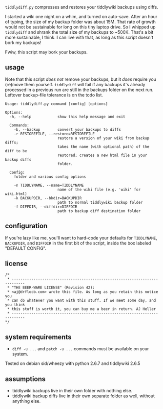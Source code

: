 `tiddlydiff.py` compresses and restores your tiddlywiki backups using diffs.

I started a wiki one night on a whim, and turned on auto-save. After an hour of typing, the size of my backup folder was about 15M. That rate of growth would not be sustainable for long on this tiny laptop drive. So I whipped up `tiddlydiff` and shrank the total size of my backups to ~500K. That's a bit more sustainable, I think. I can live with that, as long as this script doesn't bork my backups!

Fwiw, this script may bork your backups.

## usage

   Note that this script *does not* remove your backups, but it *does* require you (re)move them yourself. `tiddlydiff` will fail if any backups it's already processed in a previous run are still in the backups folder on the next run. Leftover backup-file tolerance is on the todo list.

    Usage: tiddlydiff.py command [config] [options]
    
    Options:
      -h, --help            show this help message and exit

      Commands:
        -b, --backup        convert your backups to diffs
        -r RESTOREFILE, --restore=RESTOREFILE
                            restore a version of your wiki from backup diffs;
                            takes the name (with optional path) of the diff to be
                            restored; creates a new html file in your backup diffs
                            folder.
    
      Config:
        folder and various config options

        -n TIDDLYNAME, --name=TIDDLYNAME
                            name of the wiki file (e.g. 'wiki' for wiki.html)
        -k BACKUPDIR, --bkdir=BACKUPDIR
                            path to normal tiddlywiki backup folder
        -f DIFFDIR, --diffdir=DIFFDIR
                            path to backup diff destination folder


## configuration

If you're lazy like me, you'll want to hard-code your defaults for `TIDDLYNAME`, `BACKUPDIR`, and `DIFFDIR` in the first bit of the script, inside the box labeled "DEFAULT CONFIG". 


## license

    /*
     * ----------------------------------------------------------------------------
     * "THE BEER-WARE LICENSE" (Revision 42):
     * <aj@drfloob.com> wrote this file. As long as you retain this notice you
     * can do whatever you want with this stuff. If we meet some day, and you think
     * this stuff is worth it, you can buy me a beer in return. AJ Heller
     * ----------------------------------------------------------------------------
    */


## system requirements

 * `diff -u ...` and `patch -u ...` commands must be available on your system.

Tested on debian sid/wheezy with python 2.6.7 and tiddlywiki 2.6.5

## assumptions

 * tiddlywiki backups live in their own folder with nothing else.
 * tiddlywiki backup diffs live in their own separate folder as well, without anything else.

